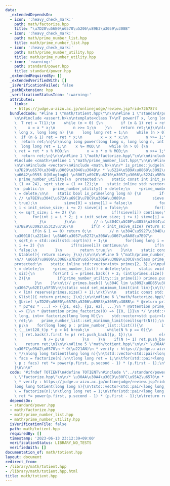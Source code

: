```yaml
---
data:
  _extendedDependsOn:
  - icon: ':heavy_check_mark:'
    path: math/factorize.hpp
    title: "\u7D20\u56E0\u6570\u5206\u89E3\u3059\u308B"
  - icon: ':heavy_check_mark:'
    path: math/prime_number_list.hpp
    title: math/prime_number_list.hpp
  - icon: ':heavy_check_mark:'
    path: math/prime_number_utility.hpp
    title: math/prime_number_utility.hpp
  - icon: ':warning:'
    path: standard/power.hpp
    title: standard/power.hpp
  _extendedRequiredBy: []
  _extendedVerifiedWith: []
  _isVerificationFailed: false
  _pathExtension: hpp
  _verificationStatusIcon: ':warning:'
  attributes:
    links:
    - https://judge.u-aizu.ac.jp/onlinejudge/review.jsp?rid=7267874
  bundledCode: "#line 1 \"math/totient.hpp\"\n\n\n#line 1 \"standard/power.hpp\"\n\
    \n\n#include <assert.h>\n\ntemplate<class T>\nT power(T x, long long n) {\n  \
    \  T ret = T(1);\n    while (n > 0) {\n        if (n & 1) ret = ret * x;\n   \
    \     x = x * x;\n        n >>= 1;\n    }\n    return ret;\n}\n\nlong long power(long\
    \ long x, long long n) {\n    long long ret = 1;\n    while (n > 0) {\n      \
    \  if (n & 1) ret = ret * x;\n        x = x * x;\n        n >>= 1;\n    }\n  \
    \  return ret;\n}\n\nlong long power(long long x, long long n, int MOD) {\n  \
    \  long long ret = 1;\n    x %= MOD;\n    while (n > 0) {\n        if (n & 1)\
    \ ret = ret * x % MOD;\n        x = x * x % MOD;\n        n >>= 1;\n    }\n  \
    \  return ret;\n}\n\n\n#line 1 \"math/factorize.hpp\"\n\n\n#include <utility>\n\
    #include <cmath>\n#line 1 \"math/prime_number_list.hpp\"\n\n\n#line 1 \"math/prime_number_utility.hpp\"\
    \n\n\n#include <vector>\n#include <math.h>\n\n/* is_prime::judge(n) := |n|\u304C\
    \u7D20\u6570\u304B\u3069\u3046\u304B\n * \u5224\u5B9A\u8868\u3092\u306A\u3089\u3057\
    \u6642\u9593 O(NloglogN) \u3067\u69CB\u6210\u3057\u3066\u5224\u5B9A\n */\nclass\
    \ prime_number_utility{\n  protected:\n    static const int init_seive_size =\
    \ (1 << 24), sqrt_size = (1 << 12);\n    static inline std::vector<bool> sieve;\n\
    \n  public:\n    prime_number_utility() = delete;\n    ~prime_number_utility()\
    \ = delete;\n\n    static bool is_prime(long long n) {\n        if(sieve.empty()){\
    \ // \u7BE9\u304C\u672A\u69CB\u7BC9\u306A\u3089\n            sieve.assign(init_seive_size,\
    \ true);\n            sieve[0] = sieve[1] = false;\n            for(int i = 4;\
    \ i < init_seive_size; i += 2) sieve[i] = false;\n            for(int i = 3; i\
    \ <= sqrt_size; i += 2) {\n                if(!sieve[i]) continue;\n         \
    \       for(int j = i * 2; j < init_seive_size; j += i) sieve[j] = false;\n  \
    \          }\n        }\n\n        // n \u304C\u5C0F\u3055\u3044\u3068\u304D\u3001\
    \u7BE9\u3092\u53C2\u7167\n        if(n < init_seive_size) return sieve[n];\n \
    \       if(n & 1 == 0) return 0;\n        // n \u304C\u5927\u304D\u3044\u3068\u304D\
    \u3001O(\u221An) \u8A66\u3057\u5272\u308A\u3067\u8A08\u7B97\n        long long\
    \ sqrt_n = std::ceil(std::sqrt(n)) + 1;\n        for(long long i = 3; i <= sqrt_n;\
    \ i += 2) {\n            if(!sieve[i]) continue;\n            if(n % i == 0) return\
    \ false;\n        }\n        return true;\n    }\n\n    static const std::vector<bool>\
    \ &table(){ return sieve; }\n};\n\n\n\n#line 5 \"math/prime_number_list.hpp\"\n\
    \n// \u6607\u9806\u306E\u7D20\u6570\u30EA\u30B9\u30C8\nclass prime_number_list{\n\
    protected:\n    static inline std::vector<int> primes{2, 3};\n\npublic:\n    prime_number_list()\
    \ = delete;\n    ~prime_number_list() = delete;\n\n    static void reserve(int\
    \ siz){\n        for(int i = primes.back() + 2; (int)primes.size() < siz; i +=\
    \ 2){\n            if(prime_number_utility::is_prime(i)) primes.push_back(i);\n\
    \        }\n    }\n\n\t// primes.back() \u304C lim \u3092\u8D85\u3048\u308B\u307E\
    \u3067\u62E1\u5F35\n\tstatic void set_minimum_limit(int lim){\n\t\twhile(primes.back()\
    \ < lim) reserve(primes.size() + 1);\n\t}\n\n    static const std::vector<int>\
    \ &list(){ return primes; }\n};\n\n\n#line 6 \"math/factorize.hpp\"\n\n/**\n *\
    \ @brief \u7D20\u56E0\u6570\u5206\u89E3\u3059\u308B\n * @return prime_factorize(p1^e1\
    \ * p2^e2 * ...) => {{p1, e1}, {p2, e2], ...}\n * @attention prime_factorize(1)\
    \ => {}\n * @attention prime_factorize(0) => {{0, 1}}\n */ \nstd::vector<std::pair<long\
    \ long, int>> factorize(long long N){\n    std::vector<std::pair<long long, int>>\
    \ ret;\n    prime_number_list::set_minimum_limit(ceil(sqrt(N)));\n    long long\
    \ p;\n    for(long long p : prime_number_list::list()){\n        if(N == 1 ||\
    \ (__int128_t)p * p > N) break;\n        while(N % p == 0){\n            if(ret.empty()\
    \ || ret.back().first != p) ret.push_back({p, 1});\n            else ret.back().second++;\n\
    \            N /= p;\n        }\n    }\n    if(N != 1) ret.push_back({N, 1});\n\
    \    return ret;\n}\n\n\n#line 5 \"math/totient.hpp\"\n\n/* \u30AA\u30A4\u30E9\
    \u30FC\u95A2\u6570\n * O(\u221AN)\n * verify : https://judge.u-aizu.ac.jp/onlinejudge/review.jsp?rid=7267874\n\
    \ */\nlong long totient(long long n){\n\tstd::vector<std::pair<long long, int>>\
    \ facs = factorize(n);\n\tlong long ret = 1;\n\tfor(std::pair<long long, int>\
    \ p : facs) ret *= power(p.first, p.second - 1) * (p.first - 1);\n\treturn ret;\n\
    }\n\n\n"
  code: "#ifndef TOTIENT\n#define TOTIENT\n#include \"../standard/power.hpp\"\n#include\
    \ \"factorize.hpp\"\n\n/* \u30AA\u30A4\u30E9\u30FC\u95A2\u6570\n * O(\u221AN)\n\
    \ * verify : https://judge.u-aizu.ac.jp/onlinejudge/review.jsp?rid=7267874\n */\n\
    long long totient(long long n){\n\tstd::vector<std::pair<long long, int>> facs\
    \ = factorize(n);\n\tlong long ret = 1;\n\tfor(std::pair<long long, int> p : facs)\
    \ ret *= power(p.first, p.second - 1) * (p.first - 1);\n\treturn ret;\n}\n\n#endif"
  dependsOn:
  - standard/power.hpp
  - math/factorize.hpp
  - math/prime_number_list.hpp
  - math/prime_number_utility.hpp
  isVerificationFile: false
  path: math/totient.hpp
  requiredBy: []
  timestamp: '2023-06-13 23:12:39+09:00'
  verificationStatus: LIBRARY_NO_TESTS
  verifiedWith: []
documentation_of: math/totient.hpp
layout: document
redirect_from:
- /library/math/totient.hpp
- /library/math/totient.hpp.html
title: math/totient.hpp
---
```

